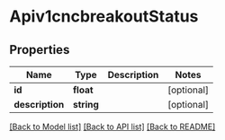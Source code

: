 # Apiv1cncbreakoutStatus

## Properties
Name | Type | Description | Notes
------------ | ------------- | ------------- | -------------
**id** | **float** |  | [optional] 
**description** | **string** |  | [optional] 

[[Back to Model list]](../../README.md#documentation-for-models) [[Back to API list]](../../README.md#documentation-for-api-endpoints) [[Back to README]](../../README.md)

